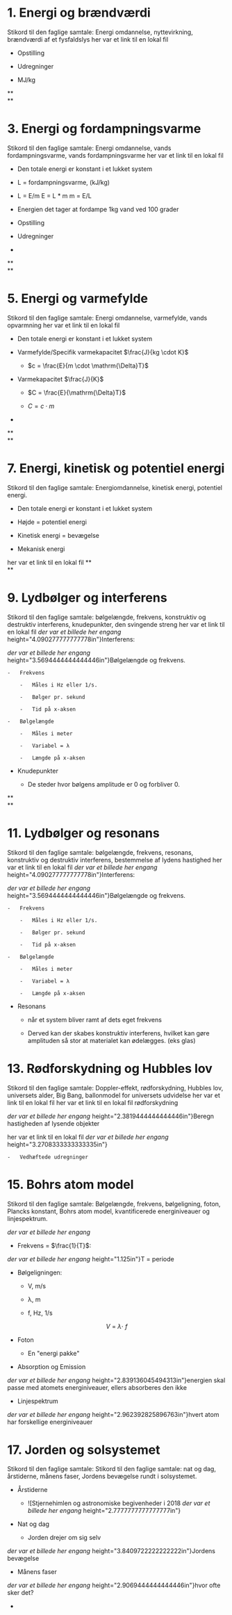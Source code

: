 # 1. Energi og brændværdi 

Stikord til den faglige samtale: Energi omdannelse, nyttevirkning,
brændværdi af et fysfaldslys
her var et link til en lokal fil
-   Opstilling

-   Udregninger

-   MJ/kg

**\
**

# 3. Energi og fordampningsvarme 

Stikord til den faglige samtale: Energi omdannelse, vands
fordampningsvarme, vands fordampningsvarme
her var et link til en lokal fil
-   Den totale energi er konstant i et lukket system

-   L = fordampningsvarme, (kJ/kg)

-   L = E/m E = L \* m m = E/L

-   Energien det tager at fordampe 1kg vand ved 100 grader

-   Opstilling

-   Udregninger

-   

**\
**

# 5. Energi og varmefylde 

Stikord til den faglige samtale: Energi omdannelse, varmefylde, vands
opvarmning
her var et link til en lokal fil
-   Den totale energi er konstant i et lukket system

-   Varmefylde/Specifik varmekapacitet $\frac{J}{kg \cdot K}$

    -   $c = \frac{E}{m \cdot \mathrm{\Delta}T}$

-   Varmekapacitet $\frac{J}{K}$

    -   $C = \frac{E}{\mathrm{\Delta}T}$

    -   $C = c \cdot m$

-   

**\
**

# 7. Energi, kinetisk og potentiel energi 

Stikord til den faglige samtale: Energiomdannelse, kinetisk energi,
potentiel energi.

-   Den totale energi er konstant i et lukket system

-   Højde = potentiel energi

-   Kinetisk energi = bevægelse

-   Mekanisk energi

her var et link til en lokal fil
**\
**

# 9. Lydbølger og interferens 

Stikord til den faglige samtale: bølgelængde, frekvens, konstruktiv og
destruktiv interferens, knudepunkter, den svingende streng
her var et link til en lokal fil
*der var et billede her engang*
    height="4.090277777777778in"}Interferens:

*der var et billede her engang*
    height="3.5694444444444446in"}Bølgelængde og frekvens.

    -   Frekvens

        -   Måles i Hz eller 1/s.

        -   Bølger pr. sekund

        -   Tid på x-aksen

    -   Bølgelængde

        -   Måles i meter

        -   Variabel = λ

        -   Længde på x-aksen

-   Knudepunkter

    -   De steder hvor bølgens amplitude er 0 og forbliver 0.

**\
**

# 11. Lydbølger og resonans 

Stikord til den faglige samtale: bølgelængde, frekvens, resonans,
konstruktiv og destruktiv interferens, bestemmelse af lydens hastighed
her var et link til en lokal fil
*der var et billede her engang*
    height="4.090277777777778in"}Interferens:

*der var et billede her engang*
    height="3.5694444444444446in"}Bølgelængde og frekvens.

    -   Frekvens

        -   Måles i Hz eller 1/s.

        -   Bølger pr. sekund

        -   Tid på x-aksen

    -   Bølgelængde

        -   Måles i meter

        -   Variabel = λ

        -   Længde på x-aksen

-   Resonans

    -   når et system bliver ramt af dets eget frekvens

    -   Derved kan der skabes konstruktiv interferens, hvilket kan gøre
        amplituden så stor at materialet kan ødelægges. (eks glas)

# 13. Rødforskydning og Hubbles lov 

Stikord til den faglige samtale: Doppler-effekt, rødforskydning, Hubbles
lov, universets alder, Big Bang, ballonmodel for universets udvidelse
her var et link til en lokal fil
her var et link til en lokal fil    rødforskydning

*der var et billede her engang*
        height="2.3819444444444446in"}Beregn hastigheden af lysende
        objekter

her var et link til en lokal fil
*der var et billede her engang*
        height="3.2708333333333335in"}

    -   Vedhæftede udregninger

# 15. Bohrs atom model 

Stikord til den faglige samtale: Bølgelængde, frekvens, bølgeligning,
foton, Plancks konstant, Bohrs atom model, kvantificerede energiniveauer
og linjespektrum.

*der var et billede her engang*

-   Frekvens = $\frac{1}{T}$:

*der var et billede her engang*
        height="1.125in"}T = periode

-   Bølgeligningen:

    -   V, m/s

    -   λ, m

    -   f, Hz, 1/s

$$V\  = \ \lambda \cdot \ f$$

-   Foton

    -   En "energi pakke"

-   Absorption og Emission

*der var et billede her engang*
        height="2.839136045494313in"}energien skal passe med atomets
        energiniveauer, ellers absorberes den ikke

-   Linjespektrum

*der var et billede her engang*
        height="2.962392825896763in"}hvert atom har forskellige
        energiniveauer

#  

# 17. Jorden og solsystemet 

Stikord til den faglige samtale: Stikord til den faglige samtale: nat og
dag, årstiderne, månens faser, Jordens bevægelse rundt i solsystemet.

-   Årstiderne

    -   ![Stjernehimlen og astronomiske begivenheder i 2018
*der var et billede her engang*
        height="2.7777777777777777in"}

-   Nat og dag

    -   Jorden drejer om sig selv

*der var et billede her engang*
    height="3.8409722222222222in"}Jordens bevægelse

-   Månens faser

*der var et billede her engang*
        height="2.9069444444444446in"}hvor ofte sker det?

-   
